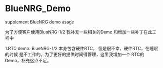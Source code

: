 # BlueNRG_Demo
supplement BlueNRG demo usage

为了方便客户使用BlueNRG-1/2  我补充一些相关的Demo 和增加一些补丁在此工程中


1.RTC demo:
	BlueNRG-1/2 本身包含硬件RTC， 但是很不幸，硬件RTC，在睡眠的时候
	是不工作的。为了更好的提供时间得管理，这里我增加一个
	RTC的Demo，补充这点不足。
	
	
	





